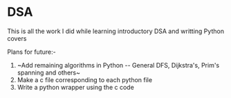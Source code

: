 # DSA
This is all the work I did while learning introductory DSA and writting Python covers

Plans for future:-
1. ~Add remaining algorithms in Python -- General DFS, Dijkstra's, Prim's spanning and others~
2. Make a c file corresponding to each python file
3. Write a python wrapper using the c code
